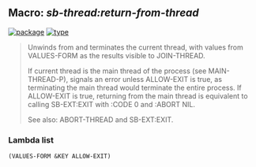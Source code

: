 ## Macro: ***sb-thread:return-from-thread***
[![package](https://img.shields.io/badge/Package-SB--THREAD-5f9ea0.svg?style=social&colorA=999999)](../) [![type](https://img.shields.io/badge/Type-Macro-5f9ea0.svg?style=social&colorA=999999)](../#macro) 

> Unwinds from and terminates the current thread, with values from
> VALUES-FORM as the results visible to JOIN-THREAD.
> 
> If current thread is the main thread of the process (see
> MAIN-THREAD-P), signals an error unless ALLOW-EXIT is true, as
> terminating the main thread would terminate the entire process. If
> ALLOW-EXIT is true, returning from the main thread is equivalent to
> calling SB-EXT:EXIT with :CODE 0 and :ABORT NIL.
> 
> See also: ABORT-THREAD and SB-EXT:EXIT.

### Lambda list
```
(VALUES-FORM &KEY ALLOW-EXIT)
```
